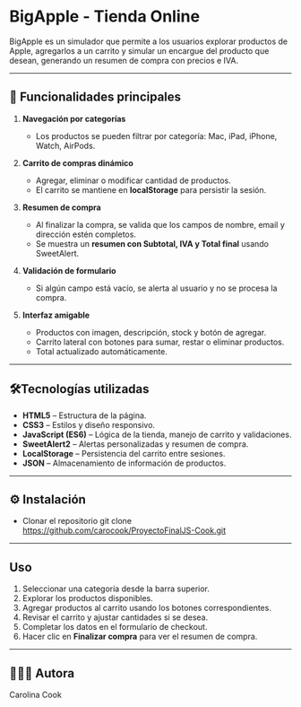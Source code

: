 # BigApple - Tienda Online

BigApple es un simulador que permite a los usuarios explorar productos de Apple, agregarlos a un carrito y simular un encargue del producto que desean, generando un resumen de compra con precios e IVA.

---

## 🚀 Funcionalidades principales

1. **Navegación por categorías**

   - Los productos se pueden filtrar por categoría: Mac, iPad, iPhone, Watch, AirPods.

2. **Carrito de compras dinámico**

   - Agregar, eliminar o modificar cantidad de productos.
   - El carrito se mantiene en **localStorage** para persistir la sesión.

3. **Resumen de compra**

   - Al finalizar la compra, se valida que los campos de nombre, email y dirección estén completos.
   - Se muestra un **resumen con Subtotal, IVA y Total final** usando SweetAlert.

4. **Validación de formulario**

   - Si algún campo está vacío, se alerta al usuario y no se procesa la compra.

5. **Interfaz amigable**
   - Productos con imagen, descripción, stock y botón de agregar.
   - Carrito lateral con botones para sumar, restar o eliminar productos.
   - Total actualizado automáticamente.

---

## 🛠️Tecnologías utilizadas

- **HTML5** – Estructura de la página.
- **CSS3** – Estilos y diseño responsivo.
- **JavaScript (ES6)** – Lógica de la tienda, manejo de carrito y validaciones.
- **SweetAlert2** – Alertas personalizadas y resumen de compra.
- **LocalStorage** – Persistencia del carrito entre sesiones.
- **JSON** – Almacenamiento de información de productos.

---

## ⚙️ Instalación

- Clonar el repositorio
  git clone https://github.com/carocook/ProyectoFinalJS-Cook.git

---

## Uso

1. Seleccionar una categoría desde la barra superior.
2. Explorar los productos disponibles.
3. Agregar productos al carrito usando los botones correspondientes.
4. Revisar el carrito y ajustar cantidades si se desea.
5. Completar los datos en el formulario de checkout.
6. Hacer clic en **Finalizar compra** para ver el resumen de compra.

---

## 👩🏼‍💻 Autora

Carolina Cook
